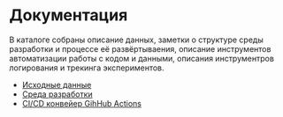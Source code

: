 # Документация

В каталоге собраны описание данных, заметки о структуре среды разработки и
процессе её развёртываения, описание инструментов автоматизации работы с кодом и
данными, описания инструментров логирования и трекинга экспериментов.

- [Исходные данные](/docs/data_description.md)
- [Среда разработки](/docs/development_environment.md)
- [CI/CD конвейер GihHub Actions](/docs/ci_cd_gh_actions.md)
